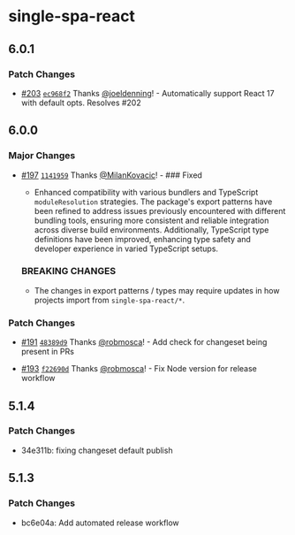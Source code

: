 # single-spa-react

## 6.0.1

### Patch Changes

- [#203](https://github.com/single-spa/single-spa-react/pull/203) [`ec968f2`](https://github.com/single-spa/single-spa-react/commit/ec968f2bb3658b783a4ba60519a73ab71962966f) Thanks [@joeldenning](https://github.com/joeldenning)! - Automatically support React 17 with default opts. Resolves #202

## 6.0.0

### Major Changes

- [#197](https://github.com/single-spa/single-spa-react/pull/197) [`1141959`](https://github.com/single-spa/single-spa-react/commit/1141959915c3a0073623e589b1eebd0891876745) Thanks [@MilanKovacic](https://github.com/MilanKovacic)! - ### Fixed

  - Enhanced compatibility with various bundlers and TypeScript `moduleResolution` strategies. The package's export patterns have been refined to address issues previously encountered with different bundling tools, ensuring more consistent and reliable integration across diverse build environments. Additionally, TypeScript type definitions have been improved, enhancing type safety and developer experience in varied TypeScript setups.

  ### BREAKING CHANGES

  - The changes in export patterns / types may require updates in how projects import from `single-spa-react/*`.

### Patch Changes

- [#191](https://github.com/single-spa/single-spa-react/pull/191) [`48389d9`](https://github.com/single-spa/single-spa-react/commit/48389d965624d554f82bca4abaa5975567582835) Thanks [@robmosca](https://github.com/robmosca)! - Add check for changeset being present in PRs

- [#193](https://github.com/single-spa/single-spa-react/pull/193) [`f22690d`](https://github.com/single-spa/single-spa-react/commit/f22690d1e8c5d78de9e4edeeef35d60284615153) Thanks [@robmosca](https://github.com/robmosca)! - Fix Node version for release workflow

## 5.1.4

### Patch Changes

- 34e311b: fixing changeset default publish

## 5.1.3

### Patch Changes

- bc6e04a: Add automated release workflow
